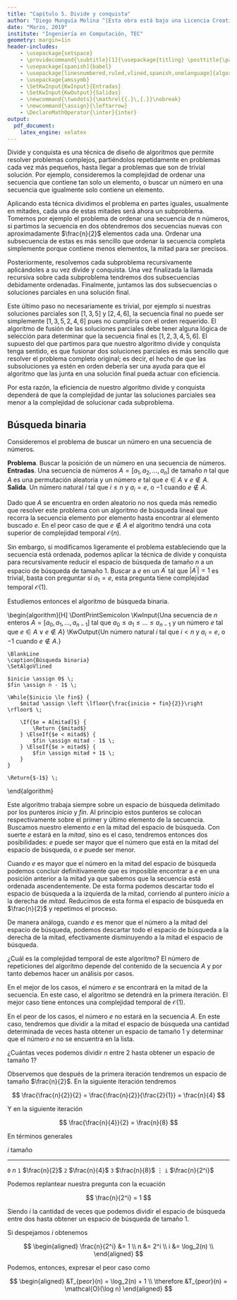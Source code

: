 ```yaml
---
title: "Capítulo 5. Divide y conquista"
author: "Diego Munguía Molina ^[Esta obra está bajo una Licencia Creative Commons Atribución 4.0 Internacional.]"
date: "Marzo, 2019"
institute: "Ingeniería en Computación, TEC"
geometry: margin=1in
header-includes:
    - \usepackage{setspace}
    - \providecommand{\subtitle}[1]{\usepackage{titling} \posttitle{\par\large#1\end{center}}}
    - \usepackage[spanish]{babel}
    - \usepackage[linesnumbered,ruled,vlined,spanish,onelanguage]{algorithm2e}
    - \usepackage{amssymb}
    - \SetKwInput{KwInput}{Entradas}
    - \SetKwInput{KwOutput}{Salidas}
    - \newcommand{\twodots}{\mathrel{{.}\,{.}}\nobreak}
    - \newcommand{\assign}{\leftarrow}
    - \DeclareMathOperator{\inter}{inter}
output:
  pdf_document:
    latex_engine: xelatex
---
```


Divide y conquista es una técnica de diseño de algoritmos que permite resolver problemas complejos, partiéndolos repetidamente en problemas cada vez más pequeños, hasta llegar a problemas que son de trivial solución. Por ejemplo, consideremos la complejidad de ordenar una secuencia que contiene tan solo un elemento, o buscar un número en una secuencia que igualmente solo contiene un elemento.

Aplicando esta técnica dividimos el problema en partes iguales, usualmente en mitades, cada una de estas mitades será ahora un subproblema. Tomemos por ejemplo el problema de ordenar una secuencia de $n$ números, si partimos la secuencia en dos obtendremos dos secuencias nuevas con aproximadamente $\frac{n}{2}$ elementos cada una. Ordenar una subsecuencia de estas es más sencillo que ordenar la secuencia completa simplemente porque contiene menos elementos, la mitad para ser precisos.

Posteriormente, resolvemos cada subproblema recursivamente aplicándoles a su vez divide y conquista. Una vez finalizada la llamada recursiva sobre cada subproblema tendremos dos subsecuencias debidamente ordenadas. Finalmente, juntamos las dos subsecuencias o soluciones parciales en una solución final.

Este último paso no necesariamente es trivial, por ejemplo si nuestras soluciones parciales son $[1, 3, 5]$ y $[2, 4, 6]$, la secuencia final no puede ser simplemente $[1, 3, 5, 2, 4, 6]$ pues no cumpliría con el orden requerido. El algoritmo de fusión de las soluciones parciales debe tener alguna lógica de selección para determinar que la secuencia final es $[1, 2, 3, 4, 5, 6]$. El supuesto del que partimos para que nuestro algoritmo divide y conquista tenga sentido, es que fusionar dos soluciones parciales es más sencillo que resolver el problema completo original; es decir, el hecho de que las subsoluciones ya estén en orden debería ser una ayuda para que el algoritmo que las junta en una solución final pueda actuar con eficiencia.

Por esta razón, la eficiencia de nuestro algoritmo divide y conquista dependerá de que la complejidad de juntar las soluciones parciales sea menor a la complejidad de solucionar cada subproblema.

## Búsqueda binaria ##

Consideremos el problema de buscar un número en una secuencia de números.

**Problema**. Buscar la posición de un número en una secuencia de números.  
  **Entradas**. Una secuencia de números $A = [a_1, a_2, \dots, a_n]$ de tamaño $n$ tal que $A$ es una permutación aleatoria y un número $e$ tal que $e \in A \lor e \notin A$.  
  **Salida**. Un número natural $i$ tal que $i \le n$ y $a_i = e$, o $-1$ cuando $e \notin A$.

Dado que $A$ se encuentra en orden aleatorio no nos queda más remedio que resolver este problema con un algoritmo de búsqueda lineal que recorra la secuencia elemento por elemento hasta encontrar al elemento buscado $e$. En el peor caso de que $e \notin A$ el algoritmo tendrá una cota superior de complejidad temporal $\mathcal{O}(n)$.

Sin embargo, si modificamos ligeramente el problema estableciendo que la secuencia está ordenada, podemos aplicar la técnica de divide y conquista para recursivamente reducir el espacio de búsqueda de tamaño $n$ a un espacio de búsqueda de tamaño $1$. Buscar a $e$ en un $A^\prime$ tal que $|A^\prime| = 1$ es trivial, basta con preguntar si $a_1 = e$, esta pregunta tiene complejidad temporal $\mathcal{O}(1)$.

Estudiemos entonces el algoritmo de búsqueda binaria.

\begin{algorithm}[H]
    \DontPrintSemicolon
    \KwInput{Una secuencia de $n$ enteros $A = [a_0, a_1, \dots, a_{n-1}]$ tal que $a_0 \le a_1 \le \dots \le a_{n-1}$ y un número $e$ tal que $e \in A \lor e \notin A$}
    \KwOutput{Un número natural $i$ tal que $i < n$ y $a_i = e$, o $-1$ cuando $e \notin A$.}
  
    \BlankLine
    \caption{Búsqueda binaria}
    \SetAlgoVlined

    $inicio \assign 0$ \;
    $fin \assign n - 1$ \;

    \While{$inicio \le fin$} {
        $mitad \assign \left \lfloor{\frac{inicio + fin}{2}}\right \rfloor$ \;

        \If{$e = A[mitad]$} {
            \Return {$mitad$}
        } \ElseIf{$e < mitad$} {
            $fin \assign mitad - 1$ \;
        } \ElseIf{$e > mitad$} {
            $fin \assign mitad + 1$ \;
        }
    }

    \Return{$-1$} \;
\end{algorithm}

Este algoritmo trabaja siempre sobre un espacio de búsqueda delimitado por los punteros ${inicio}$ y ${fin}$. Al principio estos punteros se colocan respectivamente sobre el primer y último elemento de la secuencia. Buscamos nuestro elemento $e$ en la mitad del espacio de búsqueda. Con suerte $e$ estará en la ${mitad}$, sino es el caso, tendremos entonces dos posibilidades: $e$ puede ser mayor que el número que está en la mitad del espacio de búsqueda, o $e$ puede ser menor.

Cuando $e$ es mayor que el número en la mitad del espacio de búsqueda podemos concluir definitivamente que es imposible encontrar a $e$ en una posición anterior a la mitad ya que sabemos que la secuencia está ordenada ascendentemente. De esta forma podemos descartar todo el espacio de búsqueda a la izquierda de la mitad, corriendo al puntero ${inicio}$ a la derecha de ${mitad}$. Reducimos de esta forma el espacio de búsqueda en $\frac{n}{2}$ y repetimos el proceso.

De manera análoga, cuando $e$ es menor que el número a la mitad del espacio de búsqueda, podemos descartar todo el espacio de búsqueda a la derecha de la mitad, efectivamente disminuyendo a la mitad el espacio de búsqueda.

¿Cuál es la complejidad temporal de este algoritmo? El número de repeticiones del algoritmo depende del contenido de la secuencia $A$ y por tanto debemos hacer un análisis por casos.

En el mejor de los casos, el número $e$ se encontrará en la mitad de la secuencia. En este caso, el algoritmo se detendrá en la primera iteración. El mejor caso tiene entonces una complejidad temporal de $\mathcal{O}(1)$.

En el peor de los casos, el número $e$ no estará en la secuencia $A$. En este caso, tendremos que dividir a la mitad el espacio de búsqueda una cantidad determinada de veces hasta obtener un espacio de tamaño $1$ y determinar que el número $e$ no se encuentra en la lista.

¿Cuántas veces podemos dividir $n$ entre $2$ hasta obtener un espacio de tamaño $1$?

Observemos que después de la primera iteración tendremos un espacio de tamaño $\frac{n}{2}$. En la siguiente iteración tendremos

$$
\frac{\frac{n}{2}}{2} = \frac{\frac{n}{2}}{\frac{2}{1}} = \frac{n}{4}
$$

Y en la siguiente iteración

$$
\frac{\frac{n}{4}}{2} = \frac{n}{8}
$$

En términos generales

$i$      tamaño
-----    --------
`0`      $n$
`1`      $\frac{n}{2}$
`2`      $\frac{n}{4}$
`3`      $\frac{n}{8}$
$\vdots$ 
`i`      $\frac{n}{2^i}$

Podemos replantear nuestra pregunta con la ecuación

$$
\frac{n}{2^i} = 1
$$

Siendo $i$ la cantidad de veces que podemos dividir el espacio de búsqueda entre dos hasta obtener un espacio de búsqueda de tamaño $1$.

Si despejamos $i$ obtenemos

$$
\begin{aligned}
\frac{n}{2^i} &= 1 \\
n &= 2^i \\
i &= \log_2(n) \\
\end{aligned}
$$

Podemos, entonces, expresar el peor caso como

$$
\begin{aligned}
&T_{peor}(n) = \log_2(n) + 1 \\
\therefore &T_{peor}(n) = \mathcal{O}(\log n)
\end{aligned}
$$
